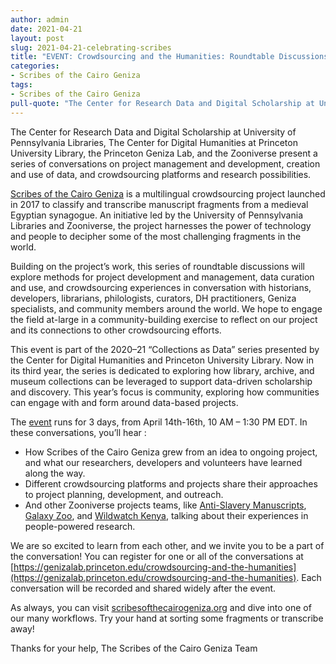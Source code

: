 ```yaml
---
author: admin
date: 2021-04-21
layout: post
slug: 2021-04-21-celebrating-scribes
title: "EVENT: Crowdsourcing and the Humanities: Roundtable Discussions Celebrating Scribes of the Cairo Geniza"
categories:
- Scribes of the Cairo Geniza
tags:
- Scribes of the Cairo Geniza
pull-quote: "The Center for Research Data and Digital Scholarship at University of Pennsylvania Libraries, The Center for Digital Humanities at Princeton University Library, the Princeton Geniza Lab, and the Zooniverse present a series of conversations (April 14-16, 2021)."
---
```


The Center for Research Data and Digital Scholarship at University of Pennsylvania Libraries, The Center for Digital Humanities at Princeton University Library, the Princeton Geniza Lab, and the Zooniverse present a series of conversations on project management and development, creation and use of data, and crowdsourcing platforms and research possibilities.

[Scribes of the Cairo Geniza](https://www.scribesofthecairogeniza.org/) is a multilingual crowdsourcing project launched in 2017 to classify and transcribe manuscript fragments from a medieval Egyptian synagogue. An initiative led by the University of Pennsylvania Libraries and Zooniverse, the project harnesses the power of technology and people to decipher some of the most challenging fragments in the world.

Building on the project’s work, this series of roundtable discussions will explore methods for project development and management, data curation and use, and crowdsourcing experiences in conversation with historians, developers, librarians, philologists, curators, DH practitioners, Geniza specialists, and community members around the world. We hope to engage the field at-large in a community-building exercise to reflect on our project and its connections to other crowdsourcing efforts.

This event is part of the 2020–21 “Collections as Data” series presented by the Center for Digital Humanities and Princeton University Library. Now in its third year, the series is dedicated to exploring how library, archive, and museum collections can be leveraged to support data-driven scholarship and discovery. This year’s focus is community, exploring how communities can engage with and form around data-based projects.

The [event](https://genizalab.princeton.edu/crowdsourcing-and-the-humanities) runs for 3 days, from April 14th-16th, 10 AM – 1:30 PM EDT. In these conversations, you’ll hear :
- How Scribes of the Cairo Geniza grew from an idea to ongoing project, and what our researchers, developers and volunteers have learned along the way.
- Different crowdsourcing platforms and projects share their approaches to project planning, development, and outreach.
- And other Zooniverse projects teams, like [Anti-Slavery Manuscripts](https://www.antislaverymanuscripts.org/), [Galaxy Zoo](https://www.galaxyzoo.org/), and [Wildwatch Kenya](https://www.zooniverse.org/projects/sandiegozooglobal/wildwatch-kenya), talking about their experiences in people-powered research.

We are so excited to learn from each other, and we invite you to be a part of the conversation! You can register for one or all of the conversations at [https://genizalab.princeton.edu/crowdsourcing-and-the-humanities](https://genizalab.princeton.edu/crowdsourcing-and-the-humanities). Each conversation will be recorded and shared widely after the event.

As always, you can visit [scribesofthecairogeniza.org](scribesofthecairogeniza.org) and dive into one of our many workflows. Try your hand at sorting some fragments or transcribe away!

Thanks for your help,
The Scribes of the Cairo Geniza Team
